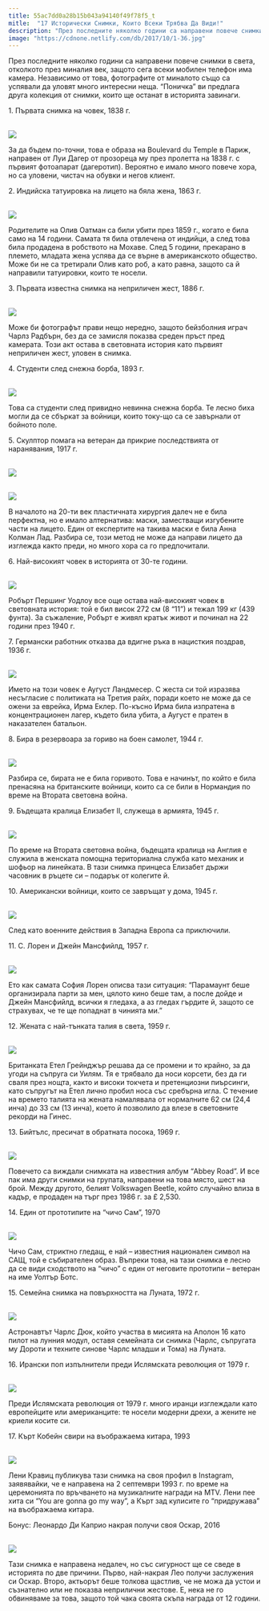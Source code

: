 ```yaml
---
title: 55ac7dd0a28b15b043a94140f49f78f5_t
mitle:  "17 Исторически Снимки, Които Всеки Трябва Да Види!"
description: "През последните няколко години са направени повече снимки в света, отколкото през миналия век, защото сега всеки мобилен телефон има камера. Независимо от това, фот"
image: "https://cdnone.netlify.com/db/2017/10/1-36.jpg"
---
```


 <p>През последните няколко години са направени повече снимки в света, отколкото през миналия век, защото сега всеки мобилен телефон има камера. Независимо от това, фотографите от миналото също са успявали да уловят много интересни неща. “Поничка” ви предлага друга колекция от снимки, които ще останат в историята завинаги.</p>      <p>1. Първата снимка на човек, 1838 г.</p> <p> <br/><img src="https://cdnone.netlify.com/db/2017/10/1-36.jpg"/><br/></p> <p>За да бъдем по-точни, това е образа на Boulevard du Temple в Париж, направен от Луи Дагер от прозореца му през пролетта на 1838 г. с първият фотоапарат (дагеротип). Вероятно е имало много повече хора, но са уловени, чистач на обувки и негов клиент.</p>      <p>2. Индийска татуировка на лицето на бяла жена, 1863 г.</p> <p> <br/><img src="https://cdnone.netlify.com/db/2017/10/2-34.jpg"/><br/></p> <p>Родителите на Олив Оатман са били убити през 1859 г., когато е била само на 14 години. Самата тя била отвлечена от индийци, а след това била продадена в робството на Мохаве. След 5 години, прекарано в племето, младата жена успява да се върне в американското общество. Може би не са третирали Олив като роб, а като равна, защото са й направили татуировки, които те носели.</p> <p>3. Първата известна снимка на неприличен жест, 1886 г.</p>      <p> <br/><img src="https://cdnone.netlify.com/db/2017/10/3-36.jpg"/><br/></p> <p>Може би фотографът прави нещо нередно, защото бейзболния играч Чарлз Радбърн, без да се замисля показва среден пръст пред камерата. Този акт остава в световната история като първият неприличен жест, уловен в снимка.</p> <p>4. Студенти след снежна борба, 1893 г.</p> <p> <br/><img src="https://cdnone.netlify.com/db/2017/10/4-36.jpg"/><br/></p> <p>Това са студенти след привидно невинна снежна борба. Те лесно биха могли да се сбъркат за войници, които току-що са се завърнали от бойното поле.</p> <p>5. Скулптор помага на ветеран да прикрие последствията от наранявания, 1917 г.</p>      <p> <br/><img src="https://cdnone.netlify.com/db/2017/10/5-31.jpg"/><br/></p> <p> <br/><img src="https://cdnone.netlify.com/db/2017/10/6-33.jpg"/><br/></p> <p>В началото на 20-ти век пластичната хирургия далеч не е била перфектна, но е имало алтернатива: маски, заместващи изгубените части на лицето. Един от експертите на такива маски е била Анна Колман Лад. Разбира се, този метод не може да направи лицето да изглежда както преди, но много хора са го предпочитали.</p> <p>6. Най-високият човек в историята от 30-те години.</p>      <p> <br/><img src="https://cdnone.netlify.com/db/2017/10/7-32.jpg"/><br/></p> <p>Робърт Першинг Уодлоу все още остава най-високият човек в световната история: той е бил висок 272 см (8 “11”) и тежал 199 кг (439 фунта). За съжаление, Робърт е живял кратък живот и починал на 22 години през 1940 г.</p> <p>7. Германски работник отказва да вдигне ръка в нацисткия поздрав, 1936 г.</p> <p> <br/><img src="https://cdnone.netlify.com/db/2017/10/8-34.jpg"/><br/></p> <p>Името на този човек е Аугуст Ландмесер. С жеста си той изразява несъгласие с политиката на Третия райх, поради което не може да се ожени за еврейка, Ирма Еклер. По-късно Ирма била изпратена в концентрационен лагер, където била убита, а Аугуст е пратен в наказателен батальон.</p> <p>8. Бира в резервоара за гориво на боен самолет, 1944 г.</p> <p> <br/><img src="https://cdnone.netlify.com/db/2017/10/9-30.jpg"/><br/></p> <p>Разбира се, бирата не е била горивото. Това е начинът, по който е била пренасяна на британските войници, които са се били в Нормандия по време на Втората световна война.</p> <p>9. Бъдещата кралица Елизабет II, служеща в армията, 1945 г.</p> <p> <br/><img src="https://cdnone.netlify.com/db/2017/10/10-32.jpg"/><br/></p> <p>По време на Втората световна война, бъдещата кралица на Англия е служила в женската помощна териториална служба като механик и шофьор на линейката. В тази снимка принцеса Елизабет държи часовник в ръцете си – подарък от колегите й.</p> <p>10. Американски войници, които се завръщат у дома, 1945 г.</p> <p> <br/><img src="https://cdnone.netlify.com/db/2017/10/11-26.jpg"/><br/></p> <p>След като военните действия в Западна Европа са приключили.</p> <p>11. С. Лорен и Джейн Мансфийлд, 1957 г.</p> <p> <br/><img src="https://cdnone.netlify.com/db/2017/10/12-4.png"/></p> <p>Ето как самата София Лорен описва тази ситуация: “Парамаунт беше организирала парти за мен, цялото кино беше там, а после дойде и Джейн Мансфийлд, всички я гледаха, а аз гледах гърдите й, защото се страхувах, че те ще попаднат в чинията ми.”</p> <p>12. Жената с най-тънката талия в света, 1959 г.</p> <p> <br/><img src="https://cdnone.netlify.com/db/2017/10/13-3.png"/></p> <p>Британката Етел Грейнджър решава да се промени и то крайно, за да угоди на съпруга си Уилям. Тя е трябвало да носи корсети, без да ги сваля през нощта, както и високи токчета и претенциозни пиърсинги, като съпругът на Етел лично пробил носа със сребърна игла. С течение на времето талията на жената намалявала от нормалните 62 см (24,4 инча) до 33 см (13 инча), което й позволило да влезе в световните рекорди на Гинес.</p> <p>13. Бийтълс, пресичат в обратната посока, 1969 г.</p> <p> <br/><img src="https://cdnone.netlify.com/db/2017/10/14-3.png"/></p> <p>Повечето са виждали снимката на известния албум “Abbey Road”. И все пак има други снимки на групата, направени на това място, шест на брой. Между другото, белият Volkswagen Beetle, който случайно влиза в кадър, е продаден на търг през 1986 г. за £ 2,530.</p> <p>14. Един от прототипите на “чичо Сам”, 1970</p> <p> <br/><img src="https://cdnone.netlify.com/db/2017/10/15-3.png"/></p> <p>Чичо Сам, стриктно гледащ, е най – известния национален символ на САЩ, той е събирателен образ. Въпреки това, на тази снимка е лесно да се види сходството на “чичо” с един от неговите прототипи – ветеран на име Уолтър Ботс.</p> <p>15. Семейна снимка на повърхността на Луната, 1972 г.</p> <p> <br/><img src="https://cdnone.netlify.com/db/2017/10/16-22.jpg"/><br/></p> <p>Астронавтът Чарлс Дюк, който участва в мисията на Аполон 16 като пилот на лунния модул, оставя семейната си снимка (Чарлс, съпругата му Дороти и техните синове Чарлс младши и Тома) на Луната.</p> <p>16. Ирански поп изпълнители преди Ислямската революция от 1979 г.</p> <p> <br/><img src="https://cdnone.netlify.com/db/2017/10/17-19.jpg"/><br/></p> <p>Преди Ислямската революция от 1979 г. много иранци изглеждали като европейците или американците: те носели модерни дрехи, а жените не криели косите си.</p> <p>17. Кърт Кобейн свири на въображаема китара, 1993</p> <p> <br/><img src="https://cdnone.netlify.com/db/2017/10/18-2.png"/></p> <p>Лени Кравиц публикува тази снимка на своя профил в Instagram, заявявайки, че е направена на 2 септември 1993 г. по време на церемонията по връчването на музикалните награди на MTV. Лени пее хита си “You are gonna go my way”, а Кърт зад кулисите го “придружава” на въображаема китара.</p> <p>Бонус: Леонардо Ди Каприо накрая получи своя Оскар, 2016</p> <p> <br/><img src="https://cdnone.netlify.com/db/2017/10/19-12.jpg"/><br/></p> <p>Тази снимка е направена недалеч, но със сигурност ще се сведе в историята по две причини. Първо, най-накрая Лео получи заслужения си Оскар. Второ, актьорът беше толкова щастлив, че не можа да устои и съзнателно или не показва неприлични жестове. Е, нека не го обвиняваме за това, защото той чака своята скъпа награда от 12 години.</p>       